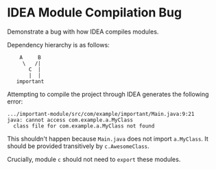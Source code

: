 # IDEA Module Compilation Bug

Demonstrate a bug with how IDEA compiles modules.

Dependency hierarchy is as follows:

```
    A     B
     \   /|
       C  |
       |  |
   important
```

Attempting to compile the project through IDEA generates the following error:

```
.../important-module/src/com/example/important/Main.java:9:21
java: cannot access com.example.a.MyClass
  class file for com.example.a.MyClass not found
```

This shouldn't happen because `Main.java` does not import `a.MyClass`.
It should be provided transitively by `c.AwesomeClass`.

Crucially, module `c` should not need to `export` these modules.